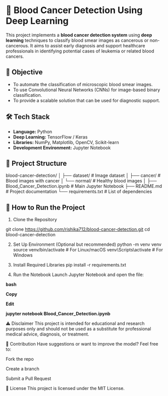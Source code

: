 # 🧬 Blood Cancer Detection Using Deep Learning

This project implements a **blood cancer detection system** using **deep learning** techniques to classify blood smear images as cancerous or non-cancerous. It aims to assist early diagnosis and support healthcare professionals in identifying potential cases of leukemia or related blood cancers.

## 📌 Objective

- To automate the classification of microscopic blood smear images.
- To use Convolutional Neural Networks (CNNs) for image-based binary classification.
- To provide a scalable solution that can be used for diagnostic support.

## 🛠️ Tech Stack

- **Language:** Python
- **Deep Learning:** TensorFlow / Keras
- **Libraries:** NumPy, Matplotlib, OpenCV, Scikit-learn
- **Development Environment:** Jupyter Notebook

## 📁 Project Structure

blood-cancer-detection/
│
├── dataset/ # Image dataset
│ ├── cancer/ # Blood images with cancer
│ └── normal/ # Healthy blood images
│
├── Blood_Cancer_Detection.ipynb # Main Jupyter Notebook
├── README.md # Project documentation
└── requirements.txt # List of dependencies

## 🚀 How to Run the Project

1. Clone the Repository

git clone https://github.com/rishika712/blood-cancer-detection.git
cd blood-cancer-detection

2. Set Up Environment (Optional but recommended)
python -m venv venv
source venv/bin/activate        # For Linux/macOS
venv\Scripts\activate           # For Windows

3. Install Required Libraries
pip install -r requirements.txt

4. Run the Notebook
Launch Jupyter Notebook and open the file:

**bash**

**Copy**

**Edit**

**jupyter notebook Blood_Cancer_Detection.ipynb**

⚠️ Disclaimer
This project is intended for educational and research purposes only and should not be used as a substitute for professional medical advice, diagnosis, or treatment.

🤝 Contribution
Have suggestions or want to improve the model? Feel free to:

Fork the repo

Create a branch

Submit a Pull Request

📄 License
This project is licensed under the MIT License.



